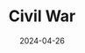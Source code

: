 ---
title: "Civil War"
maker: "Alex Garland"
rating:
identifier: "tt17279496"
medium: "Feature film"
date: 2024-04-26
---
